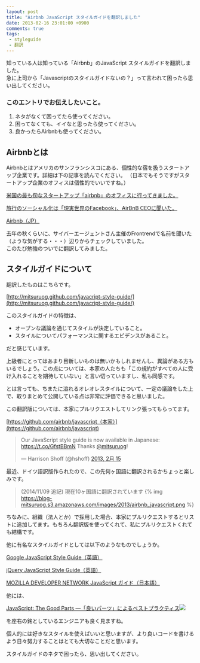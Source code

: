 ```yaml
---
layout: post
title: "Airbnb JavaScript スタイルガイドを翻訳しました"
date: 2013-02-16 23:01:00 +0900
comments: true
tags: 
 - styleguide
 - 翻訳
---
```


知っている人は知っている「Airbnb」のJavaScript スタイルガイドを翻訳しました。  
急に上司から「Javascriptのスタイルガイドないの？」って言われて困ったら思い出してください。

<!-- more -->

### このエントリでお伝えしたいこと。

1.  ネタがなくて困ってたら使ってください。
2.  困ってなくても、イイなと思ったら使ってください。
3.  良かったらAirbnbも使ってください。

## Airbnbとは

Airbnbとはアメリカのサンフランシスコにある、個性的な宿を扱うスタートアップ企業です。詳細は下の記事を読んでください。
（日本でもそうですがスタートアップ企業のオフィスは個性的でいいですね。）

[米国の最も旬なスタートアップ「airbnb」のオフィスに行ってきました。](http://blogos.com/article/39756/)

[旅行のソーシャル化は「現実世界のFacebook」、AirBnB CEOに聞いた。](http://www.atmarkit.co.jp/ait/articles/1211/30/news123.html)

[Airbnb（JP）](https://www.airbnb.jp/)

去年の秋くらいに、サイバーエージェントさん主催のFrontrendで名前を聞いた（ような気がする・・・）辺りからチェックしていました。  
このたび勉強のついでに翻訳してみました。

## スタイルガイドについて

翻訳したものはこちらです。

[http://mitsuruog.github.com/javacript-style-guide/](http://mitsuruog.github.com/javacript-style-guide/)

このスタイルガイドの特徴は、

*   オープンな議論を通じてスタイルが決定していること。
*   スタイルについてパフォーマンスに関するエビデンスがあること。

だと感じています。

上級者にとってはあまり目新しいものは無いかもしれませんし、異論がある方もいるでしょう。この点については、本家の人たちも「この規約がすべての人に受け入れることを期待していない」と言い切っていますし、私も同感です。

とは言っても、ちまたに溢れるオレオレスタイルについて、一定の議論をした上で、取りまとめて公開している点は非常に評価できると思いました。

この翻訳版については、本家にプルリクエストしてリンク張ってもらってます。

[https://github.com/airbnb/javascript（本家）](https://github.com/airbnb/javascript)

<blockquote class="twitter-tweet" lang="ja"><p>Our JavaScript style guide is now available in Japanese: <a href="https://t.co/GfstBBmN">https://t.co/GfstBBmN</a> Thanks <a href="https://twitter.com/mitsuruog">@mitsuruog</a>!</p>&mdash; Harrison Shoff (@hshoff) <a href="https://twitter.com/hshoff/status/302235152623484928">2013, 2月 15</a></blockquote>
<script async src="//platform.twitter.com/widgets.js" charset="utf-8"></script>

最近、ドイツ語訳版作られたので、この先何ヶ国語に翻訳されるかちょっと楽しみです。

> (2014/11/09 追記)
> 現在10ヶ国語に翻訳されています
> {% img https://blog-mitsuruog.s3.amazonaws.com/images/2013/airbnb_javascript.png %}

ちなみに、組織（法人とか）で採用した場合、本家にプルリクエストするとリストに追加してます。もちろん翻訳版を使ってくれて、私にプルリクエストくれても結構です。

他に有名なスタイルガイドとしては以下のようなものでしょうか。

[Google JavaScript Style Guide（英語）](http://google-styleguide.googlecode.com/svn/trunk/javascriptguide.xml)

[jQuery JavaScript Style Guide（英語）](http://contribute.jquery.org/style-guide/js/?rdfrom=http%3A%2F%2Fdocs.jquery.com%2Fmw%2Findex.php%3Ftitle%3DJQuery_Core_Style_Guidelines%26redirect%3Dno)

[MOZILLA DEVELOPER NETWORK JavaScript ガイド（日本語）](https://developer.mozilla.org/ja/docs/JavaScript/Guide)

他には、


[JavaScript: The Good Parts ―「良いパーツ」によるベストプラクティス](http://www.amazon.co.jp/gp/product/4873113911/ref=as_li_qf_sp_asin_tl?ie=UTF8&amp;camp=247&amp;creative=1211&amp;creativeASIN=4873113911&amp;linkCode=as2&amp;tag=mitsuruog-22)![](http://www.assoc-amazon.jp/e/ir?t=mitsuruog-22&amp;l=as2&amp;o=9&amp;a=4873113911)

を座右の銘としているエンジニアも良く見ますね。

個人的には好きなスタイルを使えばいいと思いますが、より良いコードを書けるよう日々努力することはとても大切なことだと思います。

スタイルガイドのネタで困ったら、思い出してください。
